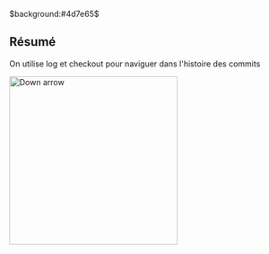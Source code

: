 $background:#4d7e65$

## Résumé

<style>.reveal section img { background: none; border: none; box-shadow: none;}</style>

On utilise log et checkout pour naviguer dans l'histoire des commits

<img width="300" data-src="https://www.atlassian.com/wac/landing/git/tutorial/pageSections/00/pageSections/00/contentColumnTwo/0/imageBinary/git-training-undoing-changes.png" alt="Down arrow">
